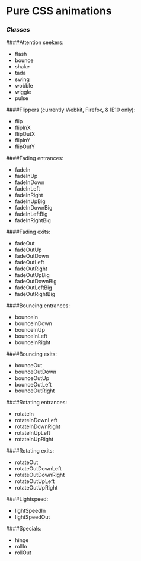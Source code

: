 # **Pure CSS animations**

### ***Classes***

####Attention seekers:
- flash
- bounce
- shake
- tada
- swing
- wobble
- wiggle
- pulse

####Flippers (currently Webkit, Firefox, &amp; IE10 only):
- flip
- flipInX
- flipOutX
- flipInY
- flipOutY

####Fading entrances:
- fadeIn
- fadeInUp
- fadeInDown
- fadeInLeft
- fadeInRight
- fadeInUpBig
- fadeInDownBig
- fadeInLeftBig
- fadeInRightBig

####Fading exits:
- fadeOut
- fadeOutUp
- fadeOutDown
- fadeOutLeft
- fadeOutRight
- fadeOutUpBig
- fadeOutDownBig
- fadeOutLeftBig
- fadeOutRightBig

####Bouncing entrances:
- bounceIn
- bounceInDown
- bounceInUp
- bounceInLeft
- bounceInRight

####Bouncing exits:
- bounceOut
- bounceOutDown
- bounceOutUp
- bounceOutLeft
- bounceOutRight

####Rotating entrances:
- rotateIn
- rotateInDownLeft
- rotateInDownRight
- rotateInUpLeft
- rotateInUpRight

####Rotating exits:
- rotateOut
- rotateOutDownLeft
- rotateOutDownRight
- rotateOutUpLeft
- rotateOutUpRight

####Lightspeed:
- lightSpeedIn
- lightSpeedOut

####Specials:
- hinge
- rollIn
- rollOut
